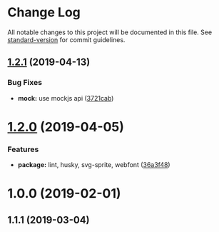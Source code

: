 # Change Log

All notable changes to this project will be documented in this file. See [standard-version](https://github.com/conventional-changelog/standard-version) for commit guidelines.

<a name="1.2.1"></a>
## [1.2.1](https://github.com/kimseongrim/hivue/compare/v1.2.0...v1.2.1) (2019-04-13)


### Bug Fixes

* **mock:** use mockjs api ([3721cab](https://github.com/kimseongrim/hivue/commit/3721cab))



<a name="1.2.0"></a>
# [1.2.0](https://github.com/kimseongrim/hivue/compare/v1.1.1...v1.2.0) (2019-04-05)


### Features

* **package:** lint, husky, svg-sprite, webfont ([36a3f48](https://github.com/kimseongrim/hivue/commit/36a3f48))



<a name="1.0.0"></a>
# 1.0.0 (2019-02-01)



## 1.1.1 (2019-03-04)
